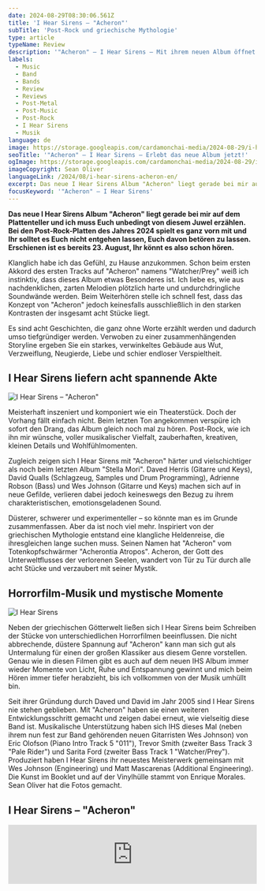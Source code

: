 ```yaml
---
date: 2024-08-29T08:30:06.561Z
title: 'I Hear Sirens – "Acheron"'
subTitle: 'Post-Rock und griechische Mythologie'
type: article
typeName: Review
description: '"Acheron" – I Hear Sirens – Mit ihrem neuen Album öffnet die Post-Rock Band ein neues Kapitel. Hört es Euch jetzt an und erfahrt alles über die Geschichte dahinter und seinen musikalischen Background!'
labels:
  - Music
  - Band
  - Bands
  - Review
  - Reviews
  - Post-Metal
  - Post-Music
  - Post-Rock
  - I Hear Sirens
  - Musik
language: de
image: https://storage.googleapis.com/cardamonchai-media/2024-08-29/i-hear-sirens-acheron-soundsvegan-com-jpg-imagine-080808_5d5d5d_1024_768/640.webp
seoTitle: '"Acheron" – I Hear Sirens – Erlebt das neue Album jetzt!'
ogImage: https://storage.googleapis.com/cardamonchai-media/2024-08-29/i-hear-sirens-acheron-soundsvegan-com-og-jpg-imagine-181818_646467_1200_628/640.webp
imageCopyright: Sean Oliver
languageLink: /2024/08/i-hear-sirens-acheron-en/
excerpt: Das neue I Hear Sirens Album "Acheron" liegt gerade bei mir auf dem Plattenteller und ich muss Euch unbedingt von diesem Juwel erzählen. Bei den Post-Rock-Platten des Jahres 2024 spielt es ganz vorn mit und Ihr solltet es Euch nicht entgehen lassen, Euch davon betören zu lassen. Erschienen ist es bereits 23. August, Ihr könnt es also schon hören.
focusKeyword: '"Acheron" – I Hear Sirens'
---
```


**Das neue I Hear Sirens Album "Acheron" liegt gerade bei mir auf dem Plattenteller und ich muss Euch unbedingt von diesem Juwel erzählen. Bei den Post-Rock-Platten des Jahres 2024 spielt es ganz vorn mit und Ihr solltet es Euch nicht entgehen lassen, Euch davon betören zu lassen. Erschienen ist es bereits 23. August, Ihr könnt es also schon hören.**

Klanglich habe ich das Gefühl, zu Hause anzukommen. Schon beim ersten Akkord des ersten Tracks auf "Acheron" namens "Watcher/Prey" weiß ich instinktiv, dass dieses Album etwas Besonderes ist. Ich liebe es, wie aus nachdenklichen, zarten Melodien plötzlich harte und undurchdringliche Soundwände werden. Beim Weiterhören stelle ich schnell fest, dass das Konzept von "Acheron" jedoch keinesfalls ausschließlich in den starken Kontrasten der insgesamt acht Stücke liegt.

Es sind acht Geschichten, die ganz ohne Worte erzählt werden und dadurch umso tiefgründiger werden. Verwoben zu einer zusammenhängenden Storyline ergeben Sie ein starkes, verwinkeltes Gebäude aus Wut, Verzweiflung, Neugierde, Liebe und schier endloser Verspieltheit.

## I Hear Sirens liefern acht spannende Akte

![I Hear Sirens – "Acheron"](https://storage.googleapis.com/cardamonchai-media/2024-08-29/i-hear-sirens-acheron-album-art-by-enrique-morales-soundsvegan-com-jpg-imagine-181838_363352_1084_1076/640.webp 'I Hear Sirens – "Acheron"')

Meisterhaft inszeniert und komponiert wie ein Theaterstück. Doch der Vorhang fällt einfach nicht. Beim letzten Ton angekommen verspüre ich sofort den Drang, das Album gleich noch mal zu hören. Post-Rock, wie ich ihn mir wünsche, voller musikalischer Vielfalt, zauberhaften, kreativen, kleinen Details und Wohlfühlmomenten.

Zugleich zeigen sich I Hear Sirens mit "Acheron" härter und vielschichtiger als noch beim letzten Album "Stella Mori". Daved Herris (Gitarre und Keys), David Qualls (Schlagzeug, Samples und Drum Programming), Adrienne Robson (Bass) und Wes Johnson (Gitarre und Keys) machen sich auf in neue Gefilde, verlieren dabei jedoch keineswegs den Bezug zu ihrem charakteristischen, emotionsgeladenen Sound.

Düsterer, schwerer und experimenteller – so könnte man es im Grunde zusammenfassen. Aber da ist noch viel mehr. Inspiriert von der griechischen Mythologie entstand eine klangliche Heldenreise, die ihresgleichen lange suchen muss. Seinen Namen hat "Acheron" vom Totenkopfschwärmer "Acherontia Atropos". Acheron, der Gott des Unterweltflusses der verlorenen Seelen, wandert von Tür zu Tür durch alle acht Stücke und verzaubert mit seiner Mystik.

## Horrorfilm-Musik und mystische Momente

![I Hear Sirens](https://storage.googleapis.com/cardamonchai-media/2024-08-29/i-hear-sirens-photo-by-sean-oliver-soundsvegan-com-jpg-imagine-080808_000000_1500_1500/640.webp 'I Hear Sirens')

Neben der griechischen Götterwelt ließen sich I Hear Sirens beim Schreiben der Stücke von unterschiedlichen Horrorfilmen beeinflussen. Die nicht abbrechende, düstere Spannung auf "Acheron" kann man sich gut als Untermalung für einen der großen Klassiker aus diesem Genre vorstellen. Genau wie in diesen Filmen gibt es auch auf dem neuen IHS Album immer wieder Momente von Licht, Ruhe und Entspannung gewinnt und mich beim Hören immer tiefer herabzieht, bis ich vollkommen von der Musik umhüllt bin.

Seit ihrer Gründung durch Daved und David im Jahr 2005 sind I Hear Sirens nie stehen geblieben. Mit "Acheron" haben sie einen weiteren Entwicklungsschritt gemacht und zeigen dabei erneut, wie vielseitig diese Band ist. Musikalische Unterstützung haben sich IHS dieses Mal (neben ihrem nun fest zur Band gehörenden neuen Gitarristen Wes Johnson) von Eric Olofson (Piano Intro Track 5 "011"), Trevor Smith (zweiter Bass Track 3 "Pale Rider") und Sarita Ford (zweiter Bass Track 1 "Watcher/Prey"). Produziert haben I Hear Sirens ihr neuestes Meisterwerk gemeinsam mit Wes Johnson (Engineering) und Matt Mascarenas (Additional Engineering). Die Kunst im Booklet und auf der Vinylhülle stammt von Enrique Morales. Sean Oliver hat die Fotos gemacht.

## I Hear Sirens – "Acheron"

<iframe
  style="border: 0; width: 100%; height: 120px;"
  src="https://bandcamp.com/EmbeddedPlayer/album=333677781/size=large/bgcol=ffffff/linkcol=5c9b72/tracklist=false/artwork=small/transparent=true/"
  seamless
>
  <a href="https://ihearsirens.bandcamp.com/album/acheron-2">
    ACHERON by I Hear Sirens
  </a>
</iframe>
